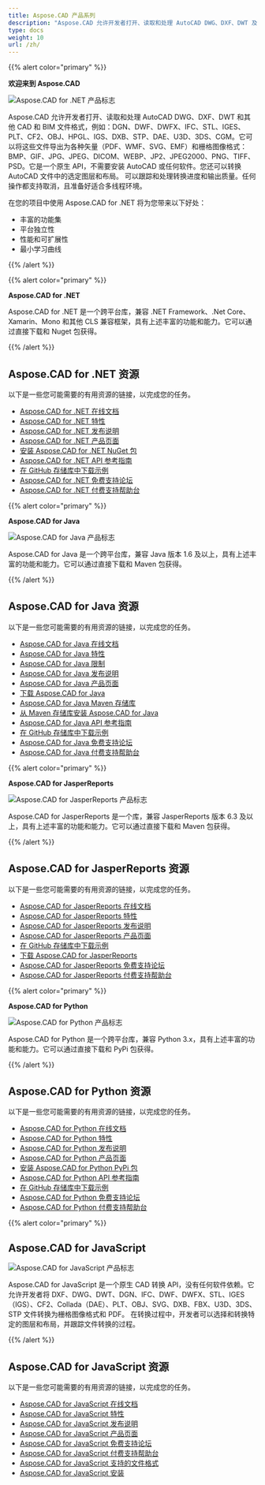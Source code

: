 ```yaml
---
title: Aspose.CAD 产品系列
description: "Aspose.CAD 允许开发者打开、读取和处理 AutoCAD DWG、DXF、DWT 及其他 CAD 和 BIM 文件格式，例如：DGN、DWF、DWFX、IFC、STL、IGES、PLT、CF2、OBJ、HPGL、IGS、DXB、STP、DAE、U3D、3DS、CGM"
type: docs
weight: 10
url: /zh/
---
```


{{% alert color="primary" %}}

**欢迎来到 Aspose.CAD**

![Aspose.CAD for .NET 产品标志](/cad/_assets/home_1.png)

Aspose.CAD 允许开发者打开、读取和处理 AutoCAD DWG、DXF、DWT 和其他 CAD 和 BIM 文件格式，例如：DGN、DWF、DWFX、IFC、STL、IGES、PLT、CF2、OBJ、HPGL、IGS、DXB、STP、DAE、U3D、3DS、CGM。它可以将这些文件导出为各种矢量（PDF、WMF、SVG、EMF）和栅格图像格式：BMP、GIF、JPG、JPEG、DICOM、WEBP、JP2、JPEG2000、PNG、TIFF、PSD。它是一个原生 API，不需要安装 AutoCAD 或任何软件。您还可以转换 AutoCAD 文件中的选定图层和布局。
可以跟踪和处理转换进度和输出质量。任何操作都支持取消，且准备好适合多线程环境。

在您的项目中使用 Aspose.CAD for .NET 将为您带来以下好处：

- 丰富的功能集
- 平台独立性
- 性能和可扩展性
- 最小学习曲线

{{% /alert %}}

{{% alert color="primary" %}}

**Aspose.CAD for .NET**

Aspose.CAD for .NET 是一个跨平台库，兼容 .NET Framework、.Net Core、Xamarin、Mono 和其他 CLS 兼容框架，具有上述丰富的功能和能力。它可以通过直接下载和 Nuget 包获得。

{{% /alert %}}

## **Aspose.CAD for .NET 资源**

以下是一些您可能需要的有用资源的链接，以完成您的任务。

- [Aspose.CAD for .NET 在线文档](/zh/cad/net/)
- [Aspose.CAD for .NET 特性](/zh/cad/net/product-overview/#advanced-api-features)
- [Aspose.CAD for .NET 发布说明](https://releases.aspose.com/cad/net/release-notes/)
- [Aspose.CAD for .NET 产品页面](https://products.aspose.com/cad/net/)
- [安装 Aspose.CAD for .NET NuGet 包](https://www.nuget.org/packages/Aspose.CAD/)
- [Aspose.CAD for .NET API 参考指南](https://reference.aspose.com/cad/net)
- [在 GitHub 存储库中下载示例](https://github.com/aspose-cad/Aspose.CAD-for-.NET)
- [Aspose.CAD for .NET 免费支持论坛](https://forum.aspose.com/c/cad/19)
- [Aspose.CAD for .NET 付费支持帮助台](https://helpdesk.aspose.com/)

{{% alert color="primary" %}}

**Aspose.CAD for Java**

![Aspose.CAD for Java 产品标志](/cad/_assets/home_2.png)

Aspose.CAD for Java 是一个跨平台库，兼容 Java 版本 1.6 及以上，具有上述丰富的功能和能力。它可以通过直接下载和 Maven 包获得。

{{% /alert %}}

## **Aspose.CAD for Java 资源**

以下是一些您可能需要的有用资源的链接，以完成您的任务。

- [Aspose.CAD for Java 在线文档](/zh/cad/java/)
- [Aspose.CAD for Java 特性](/zh/cad/java/product-overview/#advanced-api-features)
- [Aspose.CAD for Java 限制](/zh/cad/java/product-overview/#not-yet-supported)
- [Aspose.CAD for Java 发布说明](https://releases.aspose.com/cad/java/release-notes/)
- [Aspose.CAD for Java 产品页面](https://products.aspose.com/cad/java/)
- [下载 Aspose.CAD for Java](https://releases.aspose.com/cad/java/)
- [Aspose.CAD for Java Maven 存储库](https://releases.aspose.com/java/repo/com/aspose/aspose-cad/)
- [从 Maven 存储库安装 Aspose.CAD for Java](/zh/cad/java/installation/)
- [Aspose.CAD for Java API 参考指南](https://reference.aspose.com/cad/java)
- [在 GitHub 存储库中下载示例](https://github.com/aspose-cad/Aspose.CAD-for-Java)
- [Aspose.CAD for Java 免费支持论坛](https://forum.aspose.com/c/cad/19)
- [Aspose.CAD for Java 付费支持帮助台](https://helpdesk.aspose.com/)

{{% alert color="primary" %}}

**Aspose.CAD for JasperReports**

![Aspose.CAD for JasperReports 产品标志](/cad/_assets/home_3.png)

Aspose.CAD for JasperReports 是一个库，兼容 JasperReports 版本 6.3 及以上，具有上述丰富的功能和能力。它可以通过直接下载和 Maven 包获得。

{{% /alert %}}

## **Aspose.CAD for JasperReports 资源**

以下是一些您可能需要的有用资源的链接，以完成您的任务。

- [Aspose.CAD for JasperReports 在线文档](/zh/cad/jasperreports/)
- [Aspose.CAD for JasperReports 特性](/zh/cad/jasperreports/features-overview/)
- [Aspose.CAD for JasperReports 发布说明](https://releases.aspose.com/cad/jasperreports/release-notes/)
- [Aspose.CAD for JasperReports 产品页面](https://products.aspose.com/cad/jasperreports/)
- [在 GitHub 存储库中下载示例](https://github.com/aspose-cad/Aspose.CAD-for-JasperReports)
- [下载 Aspose.CAD for JasperReports](https://downloads.aspose.com/cad/jasperreports)
- [Aspose.CAD for JasperReports 免费支持论坛](https://forum.aspose.com/c/cad/19)
- [Aspose.CAD for JasperReports 付费支持帮助台](https://helpdesk.aspose.com/)

{{% alert color="primary" %}}

**Aspose.CAD for Python**

![Aspose.CAD for Python 产品标志](/cad/_assets/home_4.png)

Aspose.CAD for Python 是一个跨平台库，兼容 Python 3.x，具有上述丰富的功能和能力。它可以通过直接下载和 PyPi 包获得。

{{% /alert %}}

## **Aspose.CAD for Python 资源**

以下是一些您可能需要的有用资源的链接，以完成您的任务。

- [Aspose.CAD for Python 在线文档](/zh/cad/python-net/)
- [Aspose.CAD for Python 特性](/zh/cad/python-net/product-overview/#advanced-api-features)
- [Aspose.CAD for Python 发布说明](https://releases.aspose.com/cad/python-net/release-notes/)
- [Aspose.CAD for Python 产品页面](https://products.aspose.com/cad/python-net/)
- [安装 Aspose.CAD for Python PyPi 包](https://pypi.org/project/aspose-cad/)
- [Aspose.CAD for Python API 参考指南](https://reference.aspose.com/cad/python-net)
- [在 GitHub 存储库中下载示例](https://github.com/aspose-cad/Aspose.CAD-for-Python)
- [Aspose.CAD for Python 免费支持论坛](https://forum.aspose.com/c/cad/19)
- [Aspose.CAD for Python 付费支持帮助台](https://helpdesk.aspose.com/)

{{% alert color="primary" %}}

## **Aspose.CAD for JavaScript**

![Aspose.CAD for JavaScript 产品标志](/cad/_assets/home_5.png)

Aspose.CAD for JavaScript 是一个原生 CAD 转换 API，没有任何软件依赖。它允许开发者将 DXF、DWG、DWT、DGN、IFC、DWF、DWFX、STL、IGES（IGS）、CF2、Collada（DAE）、PLT、OBJ、SVG、DXB、FBX、U3D、3DS、STP 文件转换为栅格图像格式和 PDF。
在转换过程中，开发者可以选择和转换特定的图层和布局，并跟踪文件转换的过程。

{{% /alert %}}

## **Aspose.CAD for JavaScript 资源**

以下是一些您可能需要的有用资源的链接，以完成您的任务。

- [Aspose.CAD for JavaScript 在线文档](/zh/cad/javascript-net/)
- [Aspose.CAD for JavaScript 特性](/zh/cad/javascript-net/features/)
- [Aspose.CAD for JavaScript 发布说明](https://releases.aspose.com/cad/javascript-net/release-notes/)
- [Aspose.CAD for JavaScript 产品页面](https://products.aspose.com/cad/javascript-net/)
- [Aspose.CAD for JavaScript 免费支持论坛](https://forum.aspose.com/c/cad/19)
- [Aspose.CAD for JavaScript 付费支持帮助台](https://helpdesk.aspose.com/)
- [Aspose.CAD for JavaScript 支持的文件格式](/zh/cad/javascript-net/supported-file-formats/)
- [Aspose.CAD for JavaScript 安装](/zh/cad/javascript-net/installation/)
